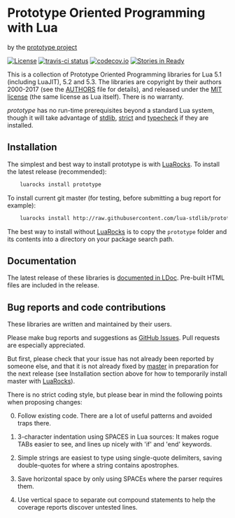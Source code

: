 Prototype Oriented Programming with Lua
=======================================

by the [prototype project][github]

[![License](http://img.shields.io/:license-mit-blue.svg)](http://mit-license.org)
[![travis-ci status](https://secure.travis-ci.org/lua-stdlib/prototype.png?branch=master)](http://travis-ci.org/lua-stdlib/prototype/builds)
[![codecov.io](https://codecov.io/github/lua-stdlib/prototype/coverage.svg?branch=master)](https://codecov.io/github/lua-stdlib/prototype?branch=master)
[![Stories in Ready](https://badge.waffle.io/lua-stdlib/prototype.png?label=ready&title=Ready)](https://waffle.io/lua-stdlib/prototype)


This is a collection of Prototype Oriented Programming libraries for
Lua 5.1 (including LuaJIT), 5.2 and 5.3. The libraries are copyright by
their authors 2000-2017 (see the [AUTHORS][] file for details), and
released under the [MIT license][mit] (the same license as Lua itself).
There is no warranty.

_prototype_ has no run-time prerequisites beyond a standard Lua system,
though it will take advantage of [stdlib][], [strict][] and [typecheck][]
if they are installed.

[authors]: http://github.com/lua-stdlib/prototype/blob/master/AUTHORS.md
[github]: http://github.com/lua-stdlib/prototype/ "Github repository"
[lua]: http://www.lua.org "The Lua Project"
[mit]: http://mit-license.org "MIT License"
[stdlib]: https://github.com/lua-stdlib/lua-stdlib "Standard Lua Libraries"
[strict]: https://github.com/lua-stdlib/strict "strict variables"
[typecheck]: https://github.com/gvvaughan/typecheck "function type checks"


Installation
------------

The simplest and best way to install prototype is with [LuaRocks][]. To
install the latest release (recommended):

```bash
    luarocks install prototype
```

To install current git master (for testing, before submitting a bug
report for example):

```bash
    luarocks install http://raw.githubusercontent.com/lua-stdlib/prototype/master/prototype-git-1.rockspec
```

The best way to install without [LuaRocks][] is to copy the `prototype`
folder and its contents into a directory on your package search path.

[luarocks]: http://www.luarocks.org "Lua package manager"


Documentation
-------------

The latest release of these libraries is [documented in LDoc][github.io].
Pre-built HTML files are included in the release.

[github.io]: http://lua-stdlib.github.io/prototype


Bug reports and code contributions
----------------------------------

These libraries are written and maintained by their users.

Please make bug reports and suggestions as [GitHub Issues][issues].
Pull requests are especially appreciated.

But first, please check that your issue has not already been reported by
someone else, and that it is not already fixed by [master][github] in
preparation for the next release (see Installation section above for how
to temporarily install master with [LuaRocks][]).

There is no strict coding style, but please bear in mind the following
points when proposing changes:

0. Follow existing code. There are a lot of useful patterns and avoided
   traps there.

1. 3-character indentation using SPACES in Lua sources: It makes rogue
   TABs easier to see, and lines up nicely with 'if' and 'end' keywords.

2. Simple strings are easiest to type using single-quote delimiters,
   saving double-quotes for where a string contains apostrophes.

3. Save horizontal space by only using SPACEs where the parser requires
   them.

4. Use vertical space to separate out compound statements to help the
   coverage reports discover untested lines.

[issues]: http://github.com/lua-stdlib/prototype/issues
